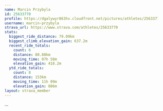 ```yaml
---
name: Marcin Przybyla
id: 25633770
profile: https://dgalywyr863hv.cloudfront.net/pictures/athletes/25633770/12947173/2/large.jpg
username: marcin-przybyla
strava_url: https://www.strava.com/athletes/25633770
stats:
  biggest_ride_distance: 79.09km
  biggest_climb_elevation_gain: 637.2m
  recent_ride_totals:
    count: 6
    distance: 80.88km
    moving_time: 07h 58m
    elevation_gain: 418.2m
  ytd_ride_totals:
    count: 8
    distance: 153km
    moving_time: 11h 09m
    elevation_gain: 886m
layout: strava_member
--- 
```

...
